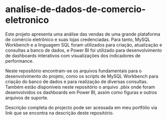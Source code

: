 # analise-de-dados-de-comercio-eletronico

Este projeto apresenta uma análise das vendas de uma grande plataforma de comércio eletrônico e suas lojas credenciadas. Para tanto, MySQL Workbench e a linguagem SQL foram utilizados para criação, atualização e consultas a banco de dados, e Power BI foi utilizado para desenvolvimento de dashboards interativos com visualizações dos indicadores de performance.

Neste repositório encontram-se os arquivos fundamentais para o desenvolvimento do projeto, como os scripts de MySQL Workbench para criação do banco de dados e para realização de diversas consultas. Também estão disponíveis neste repositório o arquivo .pbix onde foram desenvolvidos os dashboards em Power BI, assim como figuras e outros arquivos de suporte.

Descrição completa do projecto pode ser acessada em meu portfólio via link que se encontra na descrição deste repositório.
